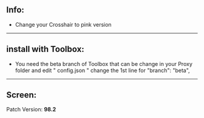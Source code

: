 ## Info:

- Change your Crosshair to pink version

---

## install with Toolbox:
  - You need the beta branch of Toolbox that can be change in your Proxy folder and edit " config.json  " 
change the 1st line for "branch": "beta",

---

## Screen: 


Patch Version: **98.2**
